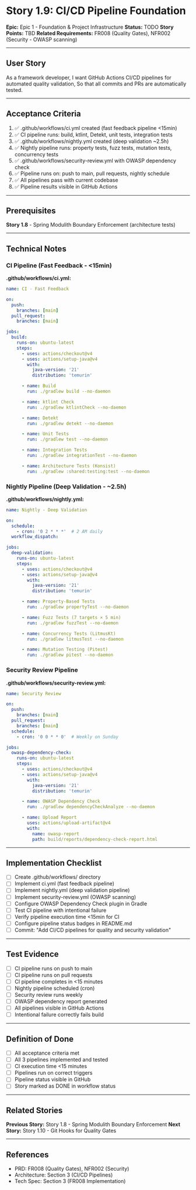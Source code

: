 # Story 1.9: CI/CD Pipeline Foundation

**Epic:** Epic 1 - Foundation & Project Infrastructure
**Status:** TODO
**Story Points:** TBD
**Related Requirements:** FR008 (Quality Gates), NFR002 (Security - OWASP scanning)

---

## User Story

As a framework developer,
I want GitHub Actions CI/CD pipelines for automated quality validation,
So that all commits and PRs are automatically tested.

---

## Acceptance Criteria

1. ✅ .github/workflows/ci.yml created (fast feedback pipeline <15min)
2. ✅ CI pipeline runs: build, ktlint, Detekt, unit tests, integration tests
3. ✅ .github/workflows/nightly.yml created (deep validation ~2.5h)
4. ✅ Nightly pipeline runs: property tests, fuzz tests, mutation tests, concurrency tests
5. ✅ .github/workflows/security-review.yml with OWASP dependency check
6. ✅ Pipeline runs on: push to main, pull requests, nightly schedule
7. ✅ All pipelines pass with current codebase
8. ✅ Pipeline results visible in GitHub Actions

---

## Prerequisites

**Story 1.8** - Spring Modulith Boundary Enforcement (architecture tests)

---

## Technical Notes

### CI Pipeline (Fast Feedback - <15min)

**.github/workflows/ci.yml:**
```yaml
name: CI - Fast Feedback

on:
  push:
    branches: [main]
  pull_request:
    branches: [main]

jobs:
  build:
    runs-on: ubuntu-latest
    steps:
      - uses: actions/checkout@v4
      - uses: actions/setup-java@v4
        with:
          java-version: '21'
          distribution: 'temurin'

      - name: Build
        run: ./gradlew build --no-daemon

      - name: ktlint Check
        run: ./gradlew ktlintCheck --no-daemon

      - name: Detekt
        run: ./gradlew detekt --no-daemon

      - name: Unit Tests
        run: ./gradlew test --no-daemon

      - name: Integration Tests
        run: ./gradlew integrationTest --no-daemon

      - name: Architecture Tests (Konsist)
        run: ./gradlew :shared:testing:test --no-daemon
```

### Nightly Pipeline (Deep Validation - ~2.5h)

**.github/workflows/nightly.yml:**
```yaml
name: Nightly - Deep Validation

on:
  schedule:
    - cron: '0 2 * * *'  # 2 AM daily
  workflow_dispatch:

jobs:
  deep-validation:
    runs-on: ubuntu-latest
    steps:
      - uses: actions/checkout@v4
      - uses: actions/setup-java@v4
        with:
          java-version: '21'
          distribution: 'temurin'

      - name: Property-Based Tests
        run: ./gradlew propertyTest --no-daemon

      - name: Fuzz Tests (7 targets × 5 min)
        run: ./gradlew fuzzTest --no-daemon

      - name: Concurrency Tests (LitmusKt)
        run: ./gradlew litmusTest --no-daemon

      - name: Mutation Testing (Pitest)
        run: ./gradlew pitest --no-daemon
```

### Security Review Pipeline

**.github/workflows/security-review.yml:**
```yaml
name: Security Review

on:
  push:
    branches: [main]
  pull_request:
    branches: [main]
  schedule:
    - cron: '0 0 * * 0'  # Weekly on Sunday

jobs:
  owasp-dependency-check:
    runs-on: ubuntu-latest
    steps:
      - uses: actions/checkout@v4
      - uses: actions/setup-java@v4
        with:
          java-version: '21'
          distribution: 'temurin'

      - name: OWASP Dependency Check
        run: ./gradlew dependencyCheckAnalyze --no-daemon

      - name: Upload Report
        uses: actions/upload-artifact@v4
        with:
          name: owasp-report
          path: build/reports/dependency-check-report.html
```

---

## Implementation Checklist

- [ ] Create .github/workflows/ directory
- [ ] Implement ci.yml (fast feedback pipeline)
- [ ] Implement nightly.yml (deep validation pipeline)
- [ ] Implement security-review.yml (OWASP scanning)
- [ ] Configure OWASP Dependency Check plugin in Gradle
- [ ] Test CI pipeline with intentional failure
- [ ] Verify pipeline execution time <15min for CI
- [ ] Configure pipeline status badges in README.md
- [ ] Commit: "Add CI/CD pipelines for quality and security validation"

---

## Test Evidence

- [ ] CI pipeline runs on push to main
- [ ] CI pipeline runs on pull requests
- [ ] CI pipeline completes in <15 minutes
- [ ] Nightly pipeline scheduled (cron)
- [ ] Security review runs weekly
- [ ] OWASP dependency report generated
- [ ] All pipelines visible in GitHub Actions
- [ ] Intentional failure correctly fails build

---

## Definition of Done

- [ ] All acceptance criteria met
- [ ] All 3 pipelines implemented and tested
- [ ] CI execution time <15 minutes
- [ ] Pipelines run on correct triggers
- [ ] Pipeline status visible in GitHub
- [ ] Story marked as DONE in workflow status

---

## Related Stories

**Previous Story:** Story 1.8 - Spring Modulith Boundary Enforcement
**Next Story:** Story 1.10 - Git Hooks for Quality Gates

---

## References

- PRD: FR008 (Quality Gates), NFR002 (Security)
- Architecture: Section 3 (CI/CD Pipelines)
- Tech Spec: Section 3 (FR008 Implementation)
